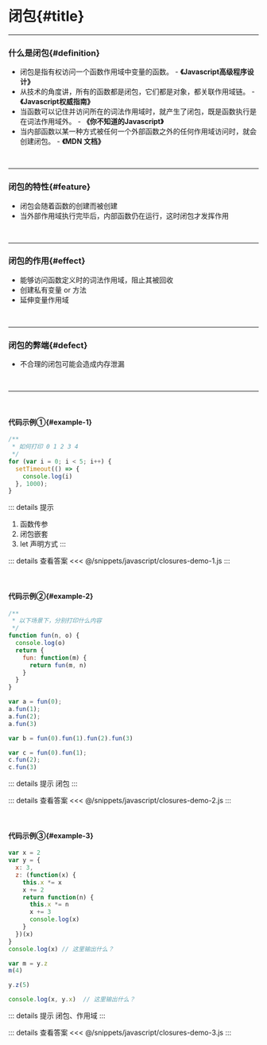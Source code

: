 # 闭包{#title}

---

### 什么是闭包{#definition}

+ 闭包是指有权访问一个函数作用域中变量的函数。 - <b>《Javascript高级程序设计》</b>
+ 从技术的角度讲，所有的函数都是闭包，它们都是对象，都关联作用域链。 - <b>《Javascript权威指南》</b>
+ 当函数可以记住并访问所在的词法作用域时，就产生了闭包，既是函数执行是在词法作用域外。 - <b>《你不知道的Javascript》</b>
+ 当内部函数以某一种方式被任何一个外部函数之外的任何作用域访问时，就会创建闭包。 - <b>《MDN 文档》</b>

<br />

---

### 闭包的特性{#feature}

+ 闭包会随着函数的创建而被创建
+ 当外部作用域执行完毕后，内部函数仍在运行，这时闭包才发挥作用

<br />

---

### 闭包的作用{#effect}

- 能够访问函数定义时的词法作用域，阻止其被回收
- 创建私有变量 or 方法
- 延伸变量作用域

<br />

---

### 闭包的弊端{#defect}

- 不合理的闭包可能会造成内存泄漏

<br />

---

<br />

#### 代码示例①{#example-1}

```js
/**
 * 如何打印 0 1 2 3 4
 */
for (var i = 0; i < 5; i++) {
  setTimeout(() => {
    console.log(i)
  }, 1000);
}
```

::: details 提示
1. 函数传参
2. 闭包嵌套
3. let 声明方式
:::

::: details 查看答案
<<< @/snippets/javascript/closures-demo-1.js
:::

<br />

#### 代码示例②{#example-2}

```js
/**
 * 以下场景下，分别打印什么内容
 */
function fun(n, o) {
  console.log(o)
  return {
    fun: function(m) {
      return fun(m, n)
    }
  }
}

var a = fun(0);
a.fun(1);
a.fun(2);
a.fun(3)

var b = fun(0).fun(1).fun(2).fun(3)

var c = fun(0).fun(1);
c.fun(2);
c.fun(3)
```

::: details 提示
闭包
:::

::: details 查看答案
<<< @/snippets/javascript/closures-demo-2.js
:::

<br />

#### 代码示例③{#example-3}
```js
var x = 2
var y = {
  x: 3,
  z: (function(x) {
    this.x *= x
    x += 2
    return function(n) {
      this.x *= n
      x += 3
      console.log(x)
    }
  })(x)
}
console.log(x) // 这里输出什么？

var m = y.z
m(4)

y.z(5)

console.log(x, y.x)  // 这里输出什么？
```

::: details 提示
闭包、作用域
:::

::: details 查看答案
<<< @/snippets/javascript/closures-demo-3.js
:::